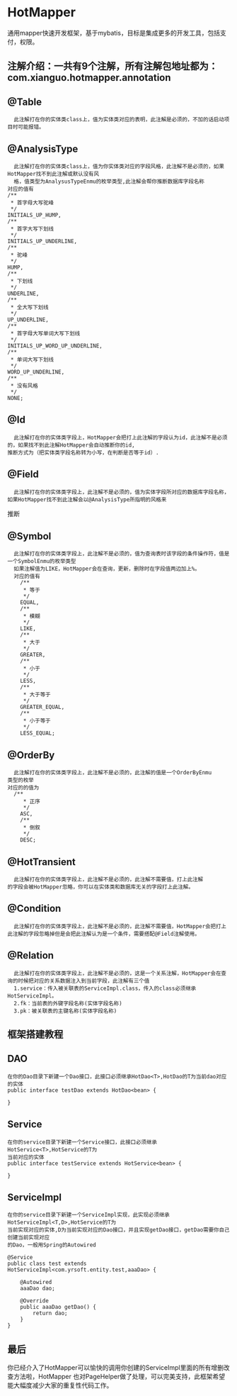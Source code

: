# HotMapper
通用mapper快速开发框架，基于mybatis，目标是集成更多的开发工具，包括支付，权限。

## 注解介绍：一共有9个注解，所有注解包地址都为：com.xianguo.hotmapper.annotation
  ## @Table
      此注解打在你的实体类class上，值为实体类对应的表明，此注解是必须的，不加的话启动项目时可能报错。
  ## @AnalysisType
      此注解打在你的实体类class上，值为你实体类对应的字段风格，此注解不是必须的，如果HotMapper找不到此注解或默认没有风
      格，值类型为AnalysusTypeEnmu的枚举类型,此注解会帮你推断数据库字段名称
    对应的值有
    /**
     * 首字母大写驼峰
     */
    INITIALS_UP_HUMP,
    /**
     * 首字大写下划线
     */
    INITIALS_UP_UNDERLINE,
    /**
     * 驼峰
     */
    HUMP,
    /**
     * 下划线
     */
    UNDERLINE,
    /**
     * 全大写下划线
     */
    UP_UNDERLINE,
    /**
     * 首字母大写单词大写下划线
     */
    INITIALS_UP_WORD_UP_UNDERLINE,
    /**
     * 单词大写下划线
     */
    WORD_UP_UNDERLINE,
    /**
     * 没有风格
     */
    NONE;
  ## @Id
      此注解打在你的实体类字段上，HotMapper会把打上此注解的字段认为id，此注解不是必须的，如果找不到此注解HotMapper会自动推断你的id,
    推断方式为（把实体类字段名称转为小写，在判断是否等于id）.
  ## @Field
      此注解打在你的实体类字段上，此注解不是必须的，值为实体字段所对应的数据库字段名称，如果HotMapper找不到此注解会以@AnalysisType所指明的风格来
   推断
  ## @Symbol
      此注解打在你的实体类字段上，此注解不是必须的，值为查询表时该字段的条件操作符，值是一个SymbolEnmu的枚举类型
      如果注解值为LIKE，HotMapper会在查询，更新，删除时在字段值两边加上%。
      对应的值有
        /**
         * 等于
         */
        EQUAL,
        /**
         * 模糊
         */
        LIKE,
        /**
         * 大于
         */
        GREATER,
        /**
         * 小于
         */
        LESS,
        /**
         * 大于等于
         */
        GREATER_EQUAL,
        /**
         * 小于等于
         */
        LESS_EQUAL;
  ## @OrderBy
      此注解打在你的实体类字段上，此注解不是必须的，此注解的值是一个OrderByEnmu
    类型的枚举
    对应的的值为
      /**
    	 * 正序
    	 */
    	ASC,
    	/**
    	 * 倒叙
    	 */
    	DESC;
  ## @HotTransient
      此注解打在你的实体类字段上，此注解不是必须的，此注解不需要值，打上此注解
    的字段会被HotMapper忽略，你可以在实体类和数据库无关的字段打上此注解。
  ## @Condition
      此注解打在你的实体类字段上，此注解不是必须的，此注解不需要值，HotMapper会把打上此注解的字段忽略掉但是会把此注解认为是一个条件，需要搭配@Field注解使用。
  ## @Relation
      此注解打在你的实体类字段上，此注解不是必须的，这是一个关系注解，HotMapper会在查询的时候把对应的关系数据注入到当前字段，此注解有三个值
      1.service：传入被关联表的ServiceImpl.class，传入的class必须继承HotServiceImpl。
      2.fk：当前表的外键字段名称(实体字段名称)
      3.pk：被关联表的主键名称(实体字段名称)

## 框架搭建教程
  ## DAO
    在你的Dao目录下新建一个Dao接口，此接口必须继承HotDao<T>,HotDao的T为当前dao对应的实体
    public interface testDao extends HotDao<bean> {

    }
  ## Service
    在你的service目录下新建一个Service接口，此接口必须继承HotService<T>,HotService的T为
    当前对应的实体
    public interface testService extends HotService<bean> {

    }
  ## ServiceImpl
    在你的service目录下新建一个ServiceImpl实现，此实现必须继承HotServiceImpl<T,D>,HotService的T为
    当前实现对应的实体,D为当前实现对应的Dao接口，并且实现getDao接口，getDao需要你自己创建当前实现对应
    的Dao，一般用Spring的Autowired

    @Service
    public class test extends HotServiceImpl<com.yrsoft.entity.test,aaaDao> {

    	@Autowired
    	aaaDao dao;

    	@Override
    	public aaaDao getDao() {
    		return dao;
    	}
    }
## 最后
  你已经介入了HotMapper可以愉快的调用你创建的ServiceImpl里面的所有增删改查方法啦，HotMapper
  也对PageHelper做了处理，可以完美支持，此框架希望能大幅度减少大家的重复性代码工作。
